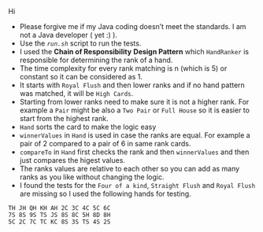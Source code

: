 Hi
* Please forgive me if my Java coding doesn’t meet the standards. I am not a Java developer ( yet :) ).
* Use the *`run.sh`* script to run the tests.
* I used the **Chain of Responsibility** **Design Pattern** which `HandRanker` is responsible for determining the rank of a hand.
* The time complexity for every rank matching is n (which is 5) or constant so it can be considered as 1.
* It starts with `Royal Flush` and then lower ranks and if no hand pattern was matched, it will be `High Cards`.
* Starting from lower ranks need to make sure it is not a higher rank. For example a `Pair` might be also a `Two Pair` or `Full House` so it is easier to start from the highest rank.
* `Hand` sorts the card to make the logic easy
* `winnerValues` in `Hand` is used in case the ranks are equal. For example a pair of 2 compared to a pair of 6 in same rank cards.
* `compareTo` in `Hand` first checks the rank and then `winnerValues` and then just compares the higest values.
* The ranks values are relative to each other so you can add as many ranks as you like without changing the logic.
* I found the tests for the `Four of a kind`, `Straight Flush` and `Royal Flush` are missing so I used the following hands for testing.

```
TH JH QH KH AH 2C 3C 4C 5C 6C
7S 8S 9S TS JS 8S 8C 5H 8D 8H
5C 2C 7C TC KC 8S 3S TS 4S 2S
```
